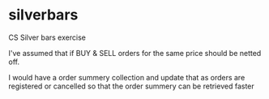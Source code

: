 # silverbars
CS Silver bars exercise

I've assumed that if BUY & SELL orders for the same price should be netted off.

I would have a order summery collection and update that as orders are registered 
or cancelled so that the order summery can be retrieved faster


